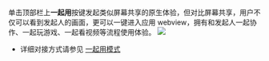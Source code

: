 单击顶部栏上**一起用**按键发起类似屏幕共享的原生体验，但对比屏幕共享，用户不仅可以看到发起人的画面，更可以一键进入应用 webview，拥有和发起人一起协作、一起玩游戏、一起看视频等流程使用体验。
![](https://qcloudimg.tencent-cloud.cn/raw/68daedb2b783f50b8848764181449e02.png)

- 详细对接方式请参见 [一起用模式](https://cloud.tencent.com/document/product/1095/83848)
